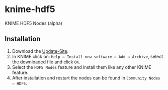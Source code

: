 # knime-hdf5
KNIME HDF5 Nodes (alpha)

## Installation
1. Download the [Update-Site](https://github.com/patrick-winter-knime/knime-hdf5/raw/master/org.knime.hdf5.update/org.knime.hdf5.update.zip).
1. In KNIME click on: `Help ⇨ Install new software ⇨ Add ⇨ Archive`, select the downloaded file and click `OK`.
1. Select the `HDF5 Nodes` feature and install them like any other KNIME feature.
1. After installation and restart the nodes can be found in `Community Nodes ⇨ HDF5`.
